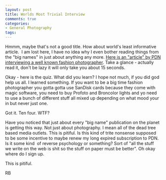 ```yaml
---
layout: post
title: Worlds Most Trivial Interview
comments: true
categories:
- General Photography
tags:
---
```

Hmmm, maybe that's not a good title. How about world's least informative article.  I am lost here, I have no idea why I even bother reading things from the "big names" in just about anything any more. <a href="http://www.pdnonline.com/pdn/content_display/ask-the-experts/e3id2408305f8fc7155edb74809630c1a81">Here is an "article" by PDN interviewing a well known fashion photographer</a>. Take a glance - actually read it, don't be lazy it will only take you about 15 seconds.

Okay - here is the quiz. What did you learn? I hope not much, if you did god help us all. I learned something. If you want to be a big time fashion photographer you gotta gotta use SanDisk cards because they come with magic software, you need to buy Profoto and Broncolor lights and yo need to use a bunch of different stuff all mixed up depending on what mood your in but never just one.

Got it. Ten four. WTF?

Have you noticed that just about every "big name" publication on the planet is getting this way. Not just about photography. I mean all of the dead tree based media outlets. This is pitiful. Is this kind of trite nonsense supposed to be some incentive to maybe renew my long expired subscription to PDN. Is it some kind  of reverse psychology or something? Sort of "all the stuff we write on the web is shit so the stuff on paper must be better". Oh okay where do I sign up.

This is pitiful.

RB